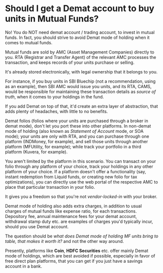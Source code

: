 # Should I get a Demat account to buy units in Mutual Funds?

No! You do NOT need demat account / trading account, to invest in mutual funds. In fact, you should strive to avoid Demat mode of holding when it comes to mutual funds.

Mutual funds are sold by AMC (Asset Management Companies) directly to you. RTA (Registrar and Transfer Agent) of the relevant AMC processes the transaction, and keeps records of your units purchase or selling.

It's already stored electronically, with legal ownership that it belongs to you.

For instance, if you buy units in SBI Bluechip (not a recommendation, using as an example), then SBI AMC would issue you units, and its RTA, CAMS, would be responsible for maintaining these transaction details as _source of truth_, when it comes to your holdings in the fund.

If you add Demat on top of that, it'd create an extra layer of abstraction, that adds plenty of headaches, with little to no benefits.

Demat folios (folios where your units are purchased through a broker in demat mode), don't let you port these into other platforms. In non-demat mode of holding (also known as _Statement of Account_ mode, or SOA mode); your units are only with RTA, and you can purchase through one platform (INDMoney, for example), and sell those units through another platform (MFUtility, for example); while track your portfolio in a third platform (Kuvera, for example).

You aren't limited by the platform in this scenario. You can transact on your folio through any platform of your choice, track your holdings in any other platform of your choice. If a platform doesn't offer a functionality (say, instant redemption from Liquid funds, or creating new folio for tax optimizations), you can directly use the web portal of the respective AMC to place that particular transaction in your folio.

It gives you a freedom so that you're not _vendor-locked-in_ with your broker.

Demat mode of holding also adds extra charges, in addition to usual charges of mutual funds like expense ratio, for each transactions. Depository fee, annual maintenance fees for your demat account, withdrawal stamp duty etc. are examples of charges you'd typically incur, should you use Demat account.

The question should be _what does Demat mode of holding MF units bring to table, that makes it worth it?_ and not the other way around.

Presently, platforms like **Coin**, **HDFC Securities** etc. offer mainly Demat mode of holdings, which are best avoided if possible, especially in favor of free direct plan platforms, that you can get if you just have a savings account in a bank.

